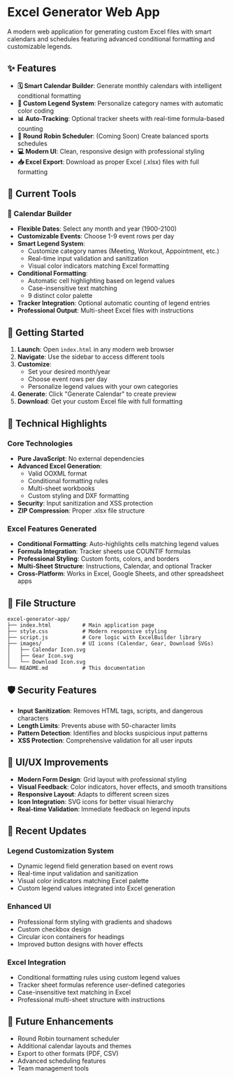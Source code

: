 # Excel Generator Web App

A modern web application for generating custom Excel files with smart calendars and schedules featuring advanced conditional formatting and customizable legends.

## ✨ Features

- **🗓️ Smart Calendar Builder**: Generate monthly calendars with intelligent conditional formatting
- **🎨 Custom Legend System**: Personalize category names with automatic color coding
- **📊 Auto-Tracking**: Optional tracker sheets with real-time formula-based counting
- **🔧 Round Robin Scheduler**: (Coming Soon) Create balanced sports schedules
- **💻 Modern UI**: Clean, responsive design with professional styling
- **📥 Excel Export**: Download as proper Excel (.xlsx) files with full formatting

## 🚀 Current Tools

### 📅 Calendar Builder
- **Flexible Dates**: Select any month and year (1900-2100)
- **Customizable Events**: Choose 1-9 event rows per day
- **Smart Legend System**: 
  - Customize category names (Meeting, Workout, Appointment, etc.)
  - Real-time input validation and sanitization
  - Visual color indicators matching Excel formatting
- **Conditional Formatting**: 
  - Automatic cell highlighting based on legend values
  - Case-insensitive text matching
  - 9 distinct color palette
- **Tracker Integration**: Optional automatic counting of legend entries
- **Professional Output**: Multi-sheet Excel files with instructions

## 🎯 Getting Started

1. **Launch**: Open `index.html` in any modern web browser
2. **Navigate**: Use the sidebar to access different tools
3. **Customize**: 
   - Set your desired month/year
   - Choose event rows per day
   - Personalize legend values with your own categories
4. **Generate**: Click "Generate Calendar" to create preview
5. **Download**: Get your custom Excel file with full formatting

## 🔧 Technical Highlights

### Core Technologies
- **Pure JavaScript**: No external dependencies
- **Advanced Excel Generation**: 
  - Valid OOXML format
  - Conditional formatting rules
  - Multi-sheet workbooks
  - Custom styling and DXF formatting
- **Security**: Input sanitization and XSS protection
- **ZIP Compression**: Proper .xlsx file structure

### Excel Features Generated
- **Conditional Formatting**: Auto-highlights cells matching legend values
- **Formula Integration**: Tracker sheets use COUNTIF formulas
- **Professional Styling**: Custom fonts, colors, and borders
- **Multi-Sheet Structure**: Instructions, Calendar, and optional Tracker
- **Cross-Platform**: Works in Excel, Google Sheets, and other spreadsheet apps

## 📁 File Structure

```
excel-generator-app/
├── index.html          # Main application page
├── style.css           # Modern responsive styling
├── script.js           # Core logic with ExcelBuilder library
├── images/             # UI icons (Calendar, Gear, Download SVGs)
│   ├── Calendar Icon.svg
│   ├── Gear Icon.svg
│   └── Download Icon.svg
└── README.md           # This documentation
```

## 🛡️ Security Features

- **Input Sanitization**: Removes HTML tags, scripts, and dangerous characters
- **Length Limits**: Prevents abuse with 50-character limits
- **Pattern Detection**: Identifies and blocks suspicious input patterns
- **XSS Protection**: Comprehensive validation for all user inputs

## 🎨 UI/UX Improvements

- **Modern Form Design**: Grid layout with professional styling
- **Visual Feedback**: Color indicators, hover effects, and smooth transitions
- **Responsive Layout**: Adapts to different screen sizes
- **Icon Integration**: SVG icons for better visual hierarchy
- **Real-time Validation**: Immediate feedback on legend inputs

## 🔄 Recent Updates

### Legend Customization System
- Dynamic legend field generation based on event rows
- Real-time input validation and sanitization
- Visual color indicators matching Excel palette
- Custom legend values integrated into Excel generation

### Enhanced UI
- Professional form styling with gradients and shadows
- Custom checkbox design
- Circular icon containers for headings
- Improved button designs with hover effects

### Excel Integration
- Conditional formatting rules using custom legend values
- Tracker sheet formulas reference user-defined categories
- Case-insensitive text matching in Excel
- Professional multi-sheet structure with instructions

## 🚀 Future Enhancements

- Round Robin tournament scheduler
- Additional calendar layouts and themes
- Export to other formats (PDF, CSV)
- Advanced scheduling features
- Team management tools